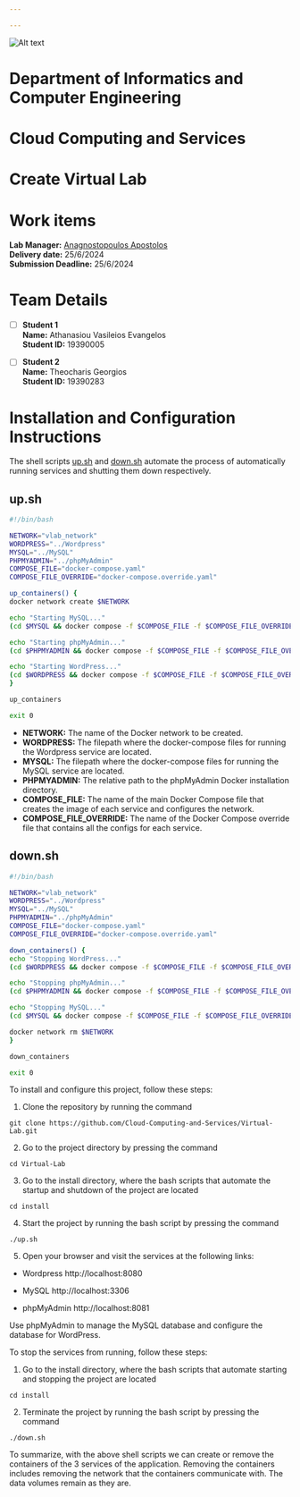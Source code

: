 ```yaml
---

---
```


![Alt text](https://upload.wikimedia.org/wikipedia/commons/thumb/a/a5/Flag_of_the_United_Kingdom_%281-2%29.svg/255px-Flag_of_the_United_Kingdom_%281-2%29.svg.png)

# Department of Informatics and Computer Engineering 

# Cloud Computing and Services

# Create Virtual Lab

# Work items

**Lab Manager:** [Anagnostopoulos Apostolos](https://ice.uniwa.gr/emd_person/17574/)  
**Delivery date:** 25/6/2024  
**Submission Deadline:** 25/6/2024

# Team Details

- [ ] **Student 1**  
**Name:** Athanasiou Vasileios Evangelos  
**Student ID:** 19390005  

- [ ] **Student 2**  
**Name:** Theocharis Georgios  
**Student ID:** 19390283  

# Installation and Configuration Instructions

The shell scripts [up.sh](install/) and [down.sh](install/) automate the process of automatically running services and shutting them down respectively.

## up.sh

```bash
#!/bin/bash

NETWORK="vlab_network"
WORDPRESS="../Wordpress"
MYSQL="../MySQL"
PHPMYADMIN="../phpMyAdmin"
COMPOSE_FILE="docker-compose.yaml"
COMPOSE_FILE_OVERRIDE="docker-compose.override.yaml"

up_containers() {
docker network create $NETWORK 

echo "Starting MySQL..."
(cd $MYSQL && docker compose -f $COMPOSE_FILE -f $COMPOSE_FILE_OVERRIDE up -d)

echo "Starting phpMyAdmin..."
(cd $PHPMYADMIN && docker compose -f $COMPOSE_FILE -f $COMPOSE_FILE_OVERRIDE up -d)

echo "Starting WordPress..."
(cd $WORDPRESS && docker compose -f $COMPOSE_FILE -f $COMPOSE_FILE_OVERRIDE up -d)
}

up_containers

exit 0
```
- **NETWORK:** The name of the Docker network to be created.
- **WORDPRESS:** The filepath where the docker-compose files for running the Wordpress service are located.
- **MYSQL:** The filepath where the docker-compose files for running the MySQL service are located.
- **PHPMYADMIN:** The relative path to the phpMyAdmin Docker installation directory.
- **COMPOSE_FILE:** The name of the main Docker Compose file that creates the image of each service and configures the network.
- **COMPOSE_FILE_OVERRIDE:** The name of the Docker Compose override file that contains all the configs for each service.

## down.sh
```bash
#!/bin/bash

NETWORK="vlab_network"
WORDPRESS="../Wordpress"
MYSQL="../MySQL"
PHPMYADMIN="../phpMyAdmin"
COMPOSE_FILE="docker-compose.yaml"
COMPOSE_FILE_OVERRIDE="docker-compose.override.yaml"

down_containers() {
echo "Stopping WordPress..."
(cd $WORDPRESS && docker compose -f $COMPOSE_FILE -f $COMPOSE_FILE_OVERRIDE down)

echo "Stopping phpMyAdmin..."
(cd $PHPMYADMIN && docker compose -f $COMPOSE_FILE -f $COMPOSE_FILE_OVERRIDE down)

echo "Stopping MySQL..."
(cd $MYSQL && docker compose -f $COMPOSE_FILE -f $COMPOSE_FILE_OVERRIDE down)

docker network rm $NETWORK
}

down_containers

exit 0
```
To install and configure this project, follow these steps:

1. Clone the repository by running the command

```
git clone https://github.com/Cloud-Computing-and-Services/Virtual-Lab.git
```
2. Go to the project directory by pressing the command
```
cd Virtual-Lab
```
3. Go to the install directory, where the bash scripts that automate the startup and shutdown of the project are located
```
cd install
```
4. Start the project by running the bash script by pressing the command
```
./up.sh
```
5. Open your browser and visit the services at the following links:
- Wordpress
http://localhost:8080

- MySQL
http://localhost:3306

- phpMyAdmin
http://localhost:8081

Use phpMyAdmin to manage the MySQL database and configure the database for WordPress.

To stop the services from running, follow these steps:

1. Go to the install directory, where the bash scripts that automate starting and stopping the project are located
```
cd install
```
2. Terminate the project by running the bash script by pressing the command
```
./down.sh
```
To summarize, with the above shell scripts we can create or remove the containers of the 3 services of the application. Removing the containers includes removing the network that the containers communicate with. The data volumes remain as they are.